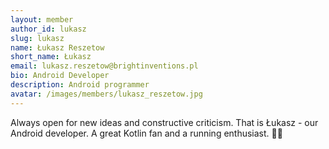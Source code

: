```yaml
---
layout: member
author_id: lukasz
slug: lukasz
name: Łukasz Reszetow
short_name: Łukasz
email: lukasz.reszetow@brightinventions.pl
bio: Android Developer
description: Android programmer
avatar: /images/members/lukasz_reszetow.jpg
---
```

Always open for new ideas and constructive criticism. That is Łukasz - our Android developer. A great Kotlin fan and a running enthusiast. 🏃🏻
